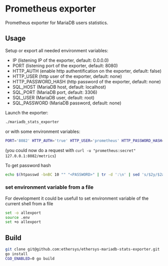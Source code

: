 # Prometheus exporter

Prometheus exporter for MariaDB users statistics.

## Usage

Setup or export all needed environment variables:

- IP (listening IP of the exporter, default: 0.0.0.0)
- PORT (listening port of the exporter, default: 8080)
- HTTP_AUTH (enable http authentification on the exporter, default: false)
- HTTP_USER (http user of the exporter, default: none)
- HTTP_PASSWORD_HASH (http password of the exporter, default: none)
- SQL_HOST (MariaDB host, default: localhost)
- SQL_PORT (MariaDB port, default: 3306)
- SQL_USER (MariaDB user, default: root)
- SQL_PASSWORD (MariaDB password, default: none)

Launch the exporter:

```bash
./mariadb_stats_exporter
```

or with some environment variables:

```bash
PORT='8082' HTTP_AUTH='true' HTTP_USER='prometheus' HTTP_PASSWORD_HASH='$2a$10$VccJVw2Cn2NWjEwS0./lmObb7JHrGvOzCz4tsE7yumxkwPf2pGZMi' ./mariadb_stats_exporter
```

(you could now do a request with `curl -u "prometheus:secret" 127.0.0.1:8082/metrics`)

To get password hash

```bash
echo $(htpasswd -bnBC 10 "" "<PASSWORD>" | tr -d ':\n' | sed 's/$2y/$2a/' | sed 's/://')
```

### set environment variable from a file

For development it could be usefull to set environment variable of the current shell from a file

```bash
set -o allexport
source .env
set +o allexport
```

## Build

```bash
git clone git@github.com:ethersys/ethersys-mariadb-stats-exporter.git
go install
CGO_ENABLED=0 go build
```
